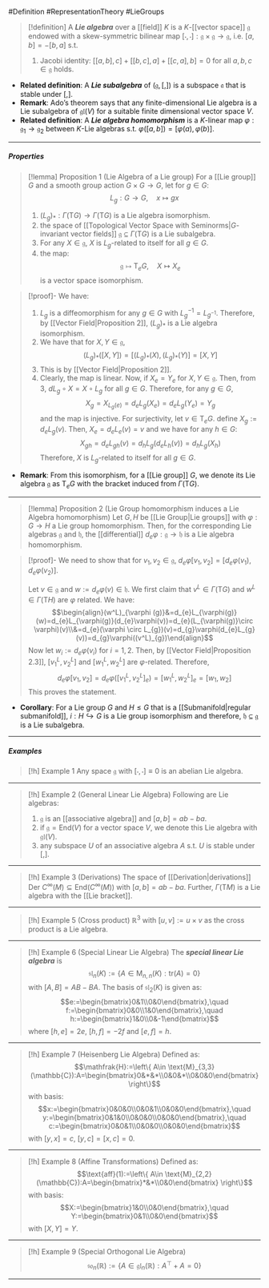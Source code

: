 #Definition #RepresentationTheory #LieGroups 

> [!definition]
> A ***Lie algebra*** over a [[field]] $K$ is a $K$-[[vector space]] $\mathfrak{g}$ endowed with a skew-symmetric bilinear map $[\cdot,\cdot]:\mathfrak{g}\times \mathfrak{g}\to \mathfrak{g}$, i.e. $[a,b]=-[b,a]$ s.t. 
> 1. Jacobi identity: $[[a,b],c]+[[b,c],a]+[[c,a],b]=0$ for all $a,b,c\in \mathfrak{g}$ holds.
- **Related definition**: A ***Lie subalgebra*** of $(\mathfrak{g},[,])$ is a subspace $\mathfrak{a}$ that is stable under $[,]$.
- **Remark**: Ado’s theorem says that any finite-dimensional Lie algebra is a Lie subalgebra of $\mathfrak{gl}(V)$ for a suitable finite dimensional vector space $V$.
- **Related definition**: A ***Lie algebra homomorphism*** is a $K$-linear map $\varphi:\mathfrak{g}_{1}\to \mathfrak{g}_{2}$ between $K$-Lie algebras s.t. $\varphi([a,b])=[\varphi(a),\varphi(b)]$.
---
##### Properties
> [!lemma] Proposition 1 (Lie Algebra of a Lie group)
> For a [[Lie group]] $G$ and a smooth group action $G\times G\to G$, let for $g\in G$: $$L_{g}:G\to G,\quad x\mapsto gx$$
> 1. $(L_{g})_{*}:\Gamma(\text{T}G)\to\Gamma(\text{T}G)$ is a Lie algebra isomorphism.
> 2. the space of [[Topological Vector Space with Seminorms|$G$-invariant vector fields]] $\mathfrak{g}\subseteq \Gamma(\text{T}G)$ is a Lie subalgebra.
> 3. For any $X\in \mathfrak{g}$, $X$ is $L_{g}$-related to itself for all $g\in G$.
> 4. the map: $$\mathfrak{g}\mapsto \text{T}_{e}G,\quad X\mapsto X_{e}$$ is a vector space isomorphism.

> [!proof]-
> We have:
> 1. $L_{g}$ is a diffeomorphism for any $g\in G$ with $L_{g}^{-1}=L_{g^{-1}}$. Therefore, by [[Vector Field|Proposition 2]], $(L_{g})_*$ is a Lie algebra isomorphism.
> 2. We have that for $X,Y\in \mathfrak{g}$, $$(L_{g})_{*}([X,Y])=[(L_{g})_{*}(X),(L_{g})_{*}(Y)]=[X,Y]$$
> 3. This is by [[Vector Field|Proposition 2]].
> 4. Clearly, the map is linear. Now, if $X_{e}=Y_{e}$ for $X,Y\in \mathfrak{g}$. Then, from 3, $dL_{g}\circ X =X\circ L_{g}$ for all $g\in G$. Therefore, for any $g\in G$, $$X_{g}=X_{L_{g}(e)}=d_{e}L_{g}(X_{e})=d_{e}L_{g}(Y_{e})=Y_{g}$$and the map is injective. For surjectivity, let $v\in \text{T}_{e}G$. define $X_{g}:=d_{e}L_{g}(v)$. Then, $X_{e}=d_{e}L_{e}(v)=v$ and we have for any $h\in G$: $$X_{gh}=d_{e}L_{gh}(v)=d_{h}L_{g}(d_{e}L_{h}(v))=d_{h}L_{g}(X_{h})$$Therefore, $X$ is $L_{g}$-related to itself for all $g\in G$. 
- **Remark**: From this isomorphism, for a [[Lie group]] $G$, we denote its Lie algebra $\mathfrak{g}$ as $\text{T}_{e}G$ with the bracket induced from $\Gamma(\text{T}G)$.
---
> [!lemma] Proposition 2 (Lie Group homomorphism induces a Lie Algebra homomorphism)
> Let $G,H$ be [[Lie Group|Lie groups]] with $\varphi:G\to H$ a Lie group homomorphism. Then, for the corresponding Lie algebras $\mathfrak{g}$ and $\mathfrak{h}$, the [[differential]] $d_{e}\varphi:\mathfrak{g}\to \mathfrak{h}$ is a Lie algebra homomorphism.

> [!proof]-
> We need to show that for $v_{1},v_{2}\in \mathfrak{g}$, $d_{e}\varphi[v_{1},v_{2}]=[d_{e}\varphi (v_{1}),d_{e}\varphi(v_{2})]$. 
> 
> Let $v\in \mathfrak{g}$ and $w:=d_{e}\varphi(v)\in \mathfrak{h}$. We first claim that $v^L\in \Gamma(\text{T}G)$ and $w^L\in \Gamma(\text{T}H)$ are $\varphi$ related. We have:$$\begin{align}(w^L)_{\varphi (g)}&=d_{e}L_{\varphi(g)}(w)=d_{e}L_{\varphi(g)}(d_{e}\varphi(v))=d_{e}(L_{\varphi(g)}\circ \varphi)(v)\\&=d_{e}(\varphi \circ L_{g})(v)=d_{g}\varphi(d_{e}L_{g}(v))=d_{g}\varphi((v^L)_{g})\end{align}$$Now let $w_{i}:=d_{e}\varphi(v_{i})$ for $i=1,2$. Then, by [[Vector Field|Proposition 2.3]], $[v_{1}^L,v_{2}^L]$ and $[w_{1}^L,w_{2}^L]$ are $\varphi$-related. Therefore, $$d_{e}\varphi[v_{1},v_{2}]=d_{e}\varphi([v_{1}^L,v_{2}^L]_{e})=[w_{1}^L,w_{2}^L]_{e}=[w_{1},w_{2}]$$This proves the statement.
- **Corollary**: For a Lie group $G$ and $H\leq G$ that is a [[Submanifold|regular submanifold]], $i:H\hookrightarrow G$ is a Lie group isomorphism and therefore, $\mathfrak{h}\subseteq \mathfrak{g}$ is a Lie subalgebra.
---
##### Examples 
> [!h] Example 1
> Any space $\mathfrak{g}$ with $[\cdot,\cdot]\equiv 0$ is an abelian Lie algebra. 
---
> [!h] Example 2 (General Linear Lie Algebra)
> Following are Lie algebras:
> 1. $\mathfrak{g}$ is an [[associative algebra]] and $[a,b]=ab-ba$.
> 2. if $\mathfrak{g}=\text{End}(V)$ for a vector space $V$, we denote this Lie algebra with $\mathfrak{gl}(V)$.
> 3. any subspace $U$ of an associative algebra $A$ s.t. $U$ is stable under $[,]$.
---
> [!h] Example 3 (Derivations)
> The space of [[Derivation|derivations]] $\text{Der }C^\infty(M)\subseteq \text{End}(C^\infty(M))$ with $[a,b]=ab-ba$. Further, $\Gamma(\text{T}M)$ is a Lie algebra with the [[Lie bracket]].
---
> [!h] Example 5 (Cross product)
> $\mathbb{R}^3$ with $[u,v]:=u\times v$ as the cross product is a Lie algebra.
---
> [!h] Example 6 (Special Linear Lie Algebra)
> The ***special linear Lie algebra*** is $$\mathfrak{sl}_{n}(K):=\{ A\in \text{M}_{n,n}(K):\text{tr}(A)=0 \}$$with $[A,B]=AB-BA$. The basis of $\mathfrak{sl}_{2}(K)$ is given as: $$e:=\begin{bmatrix}0&1\\0&0\end{bmatrix},\quad f:=\begin{bmatrix}0&0\\1&0\end{bmatrix},\quad h:=\begin{bmatrix}1&0\\0&-1\end{bmatrix}$$where $[h,e]=2e$, $[h,f]=-2f$ and $[e,f]=h$.
---
> [!h] Example 7 (Heisenberg Lie Algebra)
> Defined as: $$\mathfrak{H}:=\left\{ A\in \text{M}_{3,3}(\mathbb{C}):A=\begin{bmatrix}0&*&*\\0&0&*\\0&0&0\end{bmatrix} \right\}$$with basis: $$x:=\begin{bmatrix}0&0&0\\0&0&1\\0&0&0\end{bmatrix},\quad y:=\begin{bmatrix}0&1&0\\0&0&0\\0&0&0\end{bmatrix},\quad c:=\begin{bmatrix}0&0&1\\0&0&0\\0&0&0\end{bmatrix}$$with $[y,x]=c$, $[y,c]=[x,c]=0$.
---
> [!h] Example 8 (Affine Transformations)
> Defined as: $$\text{aff}(1):=\left\{ A\in \text{M}_{2,2}(\mathbb{C}):A=\begin{bmatrix}*&*\\0&0\end{bmatrix} \right\}$$with basis: $$X:=\begin{bmatrix}1&0\\0&0\end{bmatrix},\quad Y:=\begin{bmatrix}0&1\\0&0\end{bmatrix}$$with $[X,Y]=Y$.
---
> [!h] Example 9 (Special Orthogonal Lie Algebra)
> $$\mathfrak{so}_{n}(\mathbb{R}):=\{ A\in \mathfrak{gl}_{n}(\mathbb{R}):A^\top+A=0 \}$$
---
